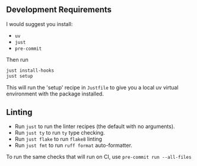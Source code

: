 ## Development Requirements

I would suggest you install:

- `uv`
- `just`
- `pre-commit`

Then run

```sh
just install-hooks
just setup
```

This will run the 'setup' recipe in `Justfile` to give you a local uv virtual environment with the package installed.

## Linting

- Run `just` to run the linter recipes (the default with no arguments).
- Run `just ty` to run `ty` type checking.
- Run `just flake` to run `flake8` linting
- Run `just fmt` to run `ruff format` auto-formatter.

To run the same checks that will run on CI, use `pre-commit run --all-files`
